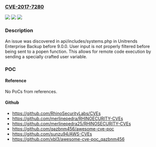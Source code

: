 ### [CVE-2017-7280](https://cve.mitre.org/cgi-bin/cvename.cgi?name=CVE-2017-7280)
![](https://img.shields.io/static/v1?label=Product&message=n%2Fa&color=blue)
![](https://img.shields.io/static/v1?label=Version&message=n%2Fa&color=blue)
![](https://img.shields.io/static/v1?label=Vulnerability&message=n%2Fa&color=brighgreen)

### Description

An issue was discovered in api/includes/systems.php in Unitrends Enterprise Backup before 9.0.0. User input is not properly filtered before being sent to a popen function. This allows for remote code execution by sending a specially crafted user variable.

### POC

#### Reference
No PoCs from references.

#### Github
- https://github.com/RhinoSecurityLabs/CVEs
- https://github.com/merlinepedra/RHINOECURITY-CVEs
- https://github.com/merlinepedra25/RHINOSECURITY-CVEs
- https://github.com/qazbnm456/awesome-cve-poc
- https://github.com/sunzu94/AWS-CVEs
- https://github.com/xbl3/awesome-cve-poc_qazbnm456

